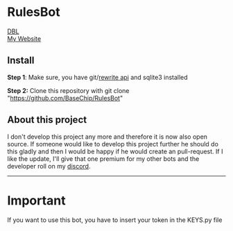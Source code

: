 # RulesBot
[DBL](https://discordbots.org/bot/389082834670845952) <br>
[My Website](https://thebotdev.de)

## Install
**Step 1**: Make sure, you have git/[rewrite api](https://gist.github.com/BaseChip/e5d4583ad5392cd9638410c25d24547e) and sqlite3 installed

**Step 2:** Clone this repository with git clone "https://github.com/BaseChip/RulesBot"

## About this project
I don't develop this project any more and therefore it is now also open source. If someone would like to develop this project further he should do this gladly and then I would be happy if he would create an pull-request. If I like the update, I'll give that one premium for my other bots and the developer roll on my [discord](https://discord.gg/HD7x2vx).  

-----
# Important
If you want to use this bot, you have to insert your token in the KEYS.py file

